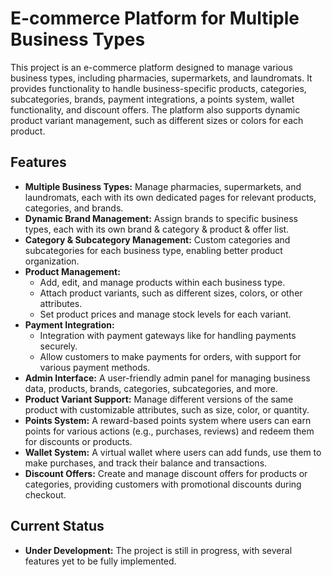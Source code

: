 # E-commerce Platform for Multiple Business Types

This project is an e-commerce platform designed to manage various business types, including pharmacies, supermarkets, and laundromats. It provides functionality to handle business-specific products, categories, subcategories, brands, payment integrations, a points system, wallet functionality, and discount offers. The platform also supports dynamic product variant management, such as different sizes or colors for each product.

## Features

- **Multiple Business Types:** Manage pharmacies, supermarkets, and laundromats, each with its own dedicated pages for relevant products, categories, and brands.
- **Dynamic Brand Management:** Assign brands to specific business types, each with its own brand & category & product & offer list.
- **Category & Subcategory Management:** Custom categories and subcategories for each business type, enabling better product organization.
- **Product Management:** 
  - Add, edit, and manage products within each business type.
  - Attach product variants, such as different sizes, colors, or other attributes.
  - Set product prices and manage stock levels for each variant.
- **Payment Integration:** 
  - Integration with payment gateways like for handling payments securely.
  - Allow customers to make payments for orders, with support for various payment methods.
- **Admin Interface:** A user-friendly admin panel for managing business data, products, brands, categories, subcategories, and more.
- **Product Variant Support:** Manage different versions of the same product with customizable attributes, such as size, color, or quantity.
- **Points System:** A reward-based points system where users can earn points for various actions (e.g., purchases, reviews) and redeem them for discounts or products.
- **Wallet System:** A virtual wallet where users can add funds, use them to make purchases, and track their balance and transactions.
- **Discount Offers:** Create and manage discount offers for products or categories, providing customers with promotional discounts during checkout.

## Current Status

- **Under Development:** The project is still in progress, with several features yet to be fully implemented.

